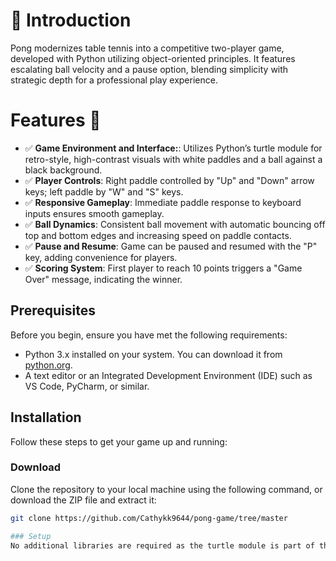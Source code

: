 # 📘 Introduction

Pong modernizes table tennis into a competitive two-player game, developed with Python utilizing object-oriented principles. It features escalating ball velocity and a pause option, blending simplicity with strategic depth for a professional play experience.

# Features 🔋

- ✅ **Game Environment and Interface:**: Utilizes Python’s turtle module for retro-style, high-contrast visuals with white paddles and a ball against a black background.
- ✅ **Player Controls**: Right paddle controlled by "Up" and "Down" arrow keys; left paddle by "W" and "S" keys.
- ✅ **Responsive Gameplay**: Immediate paddle response to keyboard inputs ensures smooth gameplay.
- ✅ **Ball Dynamics**: Consistent ball movement with automatic bouncing off top and bottom edges and increasing speed on paddle contacts.
- ✅ **Pause and Resume**: Game can be paused and resumed with the "P" key, adding convenience for players.
- ✅ **Scoring System**: First player to reach 10 points triggers a "Game Over" message, indicating the winner.

## Prerequisites

Before you begin, ensure you have met the following requirements:
- Python 3.x installed on your system. You can download it from [python.org](https://www.python.org/downloads/).
- A text editor or an Integrated Development Environment (IDE) such as VS Code, PyCharm, or similar.

## Installation

Follow these steps to get your game up and running:

### Download

Clone the repository to your local machine using the following command, or download the ZIP file and extract it:

```bash
git clone https://github.com/Cathykk9644/pong-game/tree/master

### Setup
No additional libraries are required as the turtle module is part of the standard Python library.
